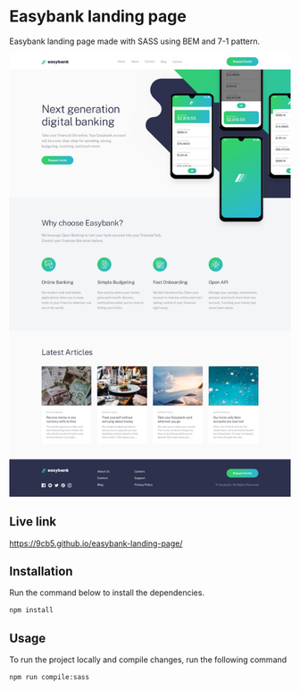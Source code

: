 # Easybank landing page

Easybank landing page made with SASS using BEM and 7-1 pattern.

![Image preview](design/desktop-design.jpg)

## Live link

https://9cb5.github.io/easybank-landing-page/

## Installation

Run the command below to install the dependencies.

```bash
npm install
```

## Usage

To run the project locally and compile changes, run the following command

```bash
npm run compile:sass
```